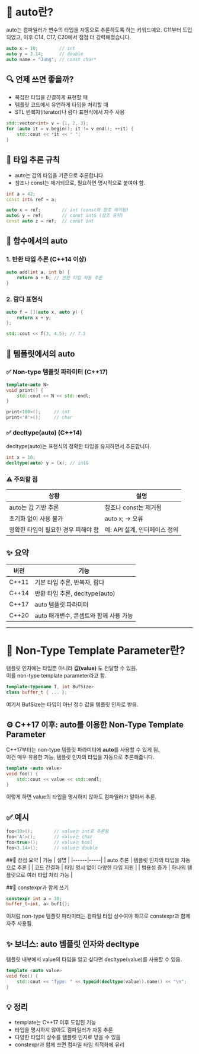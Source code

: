 # 🚗 auto란?
auto는 컴파일러가 변수의 타입을 자동으로 추론하도록 하는 키워드예요. C11부터 도입되었고, 이후 C14, C17, C20에서 점점 더 강력해졌습니다.
```cpp
auto x = 10;        // int
auto y = 3.14;      // double
auto name = "Jung"; // const char*
```


## 🔍 언제 쓰면 좋을까?
- 복잡한 타입을 간결하게 표현할 때
- 템플릿 코드에서 유연하게 타입을 처리할 때
- STL 반복자(iterator)나 람다 표현식에서 자주 사용
```cpp
std::vector<int> v = {1, 2, 3};
for (auto it = v.begin(); it != v.end(); ++it) {
    std::cout << *it << " ";
}
```


## 🧠 타입 추론 규칙
- auto는 값의 타입을 기준으로 추론합니다.
- 참조나 const는 제거되므로, 필요하면 명시적으로 붙여야 함.
```cpp
int a = 42;
const int& ref = a;

auto x = ref;        // int (const와 참조 제거됨)
auto& y = ref;       // const int& (참조 유지)
const auto z = ref;  // const int
```



## 🧪 함수에서의 auto
### 1. 반환 타입 추론 (C++14 이상)
```cpp
auto add(int a, int b) {
    return a + b; // 반환 타입 자동 추론
}
```

### 2. 람다 표현식
```cpp
auto f = [](auto x, auto y) {
    return x + y;
};

std::cout << f(3, 4.5); // 7.5
```


## 🧬 템플릿에서의 auto
### ✅ Non-type 템플릿 파라미터 (C++17)
```cpp
template<auto N>
void print() {
    std::cout << N << std::endl;
}

print<100>();     // int
print<'A'>();     // char
```

### ✅ decltype(auto) (C++14)
decltype(auto)는 표현식의 정확한 타입을 유지하면서 추론합니다.
```cpp
int x = 10;
decltype(auto) y = (x); // int&
```


### ⚠️ 주의할 점
| 상황 | 설명 | 
|------|-----|
| auto는 값 기반 추론 | 참조나 const는 제거됨 | 
| 초기화 없이 사용 불가 | auto x; → 오류 | 
| 명확한 타입이 필요한 경우 피해야 함 | 예: API 설계, 인터페이스 정의 | 



## ✨ 요약
| 버전 | 기능 | 
|------|-----|
| C++11 | 기본 타입 추론, 반복자, 람다 | 
| C++14 | 반환 타입 추론, decltype(auto) | 
| C++17 | auto 템플릿 파라미터 | 
| C++20 | auto 매개변수, 콘셉트와 함께 사용 가능 | 

---
# 🧠 Non-Type Template Parameter란?
템플릿 인자에는 타입뿐 아니라 **값(value)** 도 전달할 수 있음.  
이를 non-type template parameter라고 함.  
```cpp
template<typename T, int BufSize>
class buffer_t { ... };
```

여기서 BufSize는 타입이 아닌 정수 값을 템플릿 인자로 받음.

## ⚙️ C++17 이후: auto를 이용한 Non-Type Template Parameter
C++17부터는 non-type 템플릿 파라미터에 **auto**를 사용할 수 있게 됨.  
이건 매우 유용한 기능, 템플릿 인자의 타입을 자동으로 추론해줍니다.
```cpp
template <auto value>
void foo() {
    std::cout << value << std::endl;
}
```

이렇게 하면 value의 타입을 명시하지 않아도 컴파일러가 알아서 추론.
## ✅ 예시
```cpp
foo<10>();        // value는 int로 추론됨
foo<'A'>();       // value는 char
foo<true>();      // value는 bool
foo<3.14>();      // value는 double
```


##📌 장점 요약
| 기능 | 설명 |
|------|-----| 
| auto 추론 | 템플릿 인자의 타입을 자동으로 추론 | 
| 코드 간결화 | 타입 명시 없이 다양한 타입 지원 | 
| 범용성 증가 | 하나의 템플릿으로 여러 타입 처리 가능 | 



##🧪 constexpr과 함께 쓰기
```cpp
constexpr int a = 30;
buffer_t<int, a> buf1{};
```

이처럼 non-type 템플릿 파라미터는 컴파일 타임 상수여야 하므로 constexpr과 함께 자주 사용됨.

## ✨ 보너스: auto 템플릿 인자와 decltype
템플릿 내부에서 value의 타입을 알고 싶다면 decltype(value)를 사용할 수 있음.
```cpp
template <auto value>
void foo() {
    std::cout << "Type: " << typeid(decltype(value)).name() << "\n";
}
```


## 💡 정리
- template<auto value>는 C++17 이후 도입된 기능
- 타입을 명시하지 않아도 컴파일러가 자동 추론
- 다양한 타입의 상수를 템플릿 인자로 받을 수 있음
- constexpr과 함께 쓰면 컴파일 타임 최적화에 유리
